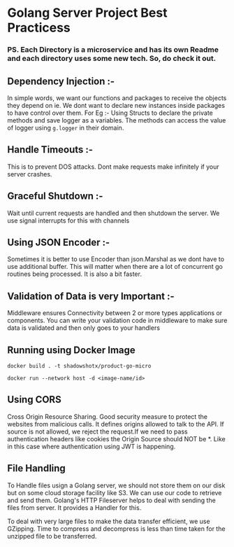 # Golang Server Project Best Practicess

### PS. Each Directory is a microservice and has its own Readme and each directory uses some new tech. So, do check it out.

## Dependency Injection :-
In simple words, we want our functions and packages to receive the objects they depend on ie. We dont want to declare new instances inside packages to have control over them. For Eg :- Using Structs to declare the private methods and save logger as a variables. The methods can access the value of logger using `g.logger` in their domain.

## Handle Timeouts :-
This is to prevent DOS attacks. Dont make requests make infinitely if your server crashes.

## Graceful Shutdown :-
Wait until current requests are handled and then shutdown the server. We use signal interrupts for this with channels

## Using JSON Encoder :-
Sometimes it is better to use Encoder than json.Marshal as we dont have to use additional buffer. This will matter when there are a lot of concurrent go routines being processed. It is also a bit faster.

## Validation of Data is very Important :-
Middleware ensures Connectivity between 2 or more types applications or components. You can write your validation code in middleware to make sure data is validated and then only goes to your handlers

## Running using Docker Image
`docker build . -t shadowshotx/product-go-micro`

`docker run --network host -d <image-name/id>`

## Using CORS
Cross Origin Resource Sharing. Good security measure to protect the websites from malicious calls. It defines origins allowed to talk to the API. If source is not allowed, we reject the request.If we need to pass authentication headers like cookies the Origin Source should NOT be *. Like in this case where authentication using JWT is happening.

## File Handling
To Handle files usign a Golang server, we should not store them on our disk but on some cloud storage facility like S3. We can use our code to retrieve and send them. Golang's HTTP Fileserver helps to deal with sending the files from server. It provides a Handler for this.

To deal with very large files to make the data transfer efficient, we use GZipping. Time to compress and decompress is less than time taken for the unzipped file to be transferred.

